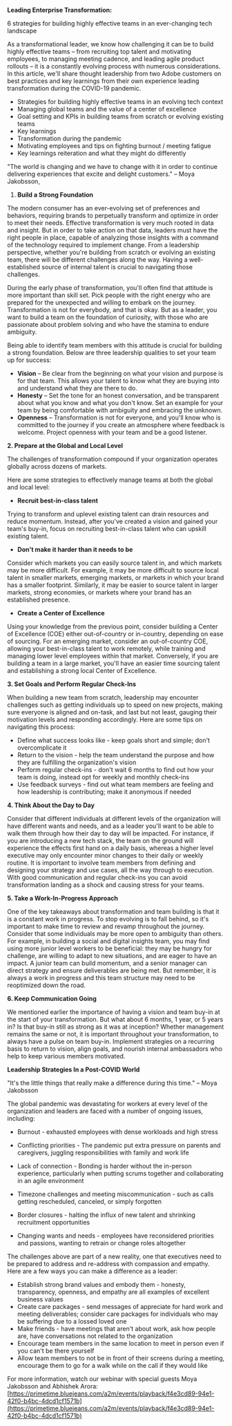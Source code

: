 **Leading Enterprise Transformation:**

6 strategies for building highly effective teams in an ever-changing tech landscape

As a transformational leader, we know how challenging it can be to build highly effective teams – from recruiting top talent and motivating employees, to managing meeting cadence, and leading agile product rollouts – it is a constantly evolving process with numerous considerations. In this article, we&#39;ll share thought leadership from two Adobe customers on best practices and key learnings from their own experience leading transformation during the COVID-19 pandemic.

- Strategies for building highly effective teams in an evolving tech context
- Managing global teams and the value of a center of excellence
- Goal setting and KPIs in building teams from scratch or evolving existing teams
- Key learnings
- Transformation during the pandemic
- Motivating employees and tips on fighting burnout / meeting fatigue
- Key learnings reiteration and what they might do differently

&quot;The world is changing and we have to change with it in order to continue delivering experiences that excite and delight customers.&quot; – Moya Jakobsson,

1. **Build a Strong Foundation**

The modern consumer has an ever-evolving set of preferences and behaviors, requiring brands to perpetually transform and optimize in order to meet their needs. Effective transformation is very much rooted in data and insight. But in order to take action on that data, leaders must have the right people in place, capable of analyzing those insights with a command of the technology required to implement change. From a leadership perspective, whether you&#39;re building from scratch or evolving an existing team, there will be different challenges along the way. Having a well-established source of internal talent is crucial to navigating those challenges.

During the early phase of transformation, you&#39;ll often find that attitude is more important than skill set. Pick people with the right energy who are prepared for the unexpected and willing to embark on the journey. Transformation is not for everybody, and that is okay. But as a leader, you want to build a team on the foundation of curiosity, with those who are passionate about problem solving and who have the stamina to endure ambiguity.

Being able to identify team members with this attitude is crucial for building a strong foundation. Below are three leadership qualities to set your team up for success:

- **Vision** – Be clear from the beginning on what your vision and purpose is for that team. This allows your talent to know what they are buying into and understand what they are there to do.
- **Honesty** – Set the tone for an honest conversation, and be transparent about what you know and what you don&#39;t know. Set an example for your team by being comfortable with ambiguity and embracing the unknown.
- **Openness** – Transformation is not for everyone, and you&#39;ll know who is committed to the journey if you create an atmosphere where feedback is welcome. Project openness with your team and be a good listener.

**2. Prepare at the Global and Local Level**

The challenges of transformation compound if your organization operates globally across dozens of markets.

Here are some strategies to effectively manage teams at both the global and local level:

- **Recruit best-in-class talent**

Trying to transform and uplevel existing talent can drain resources and reduce momentum. Instead, after you&#39;ve created a vision and gained your team&#39;s buy-in, focus on recruiting best-in-class talent who can upskill existing talent.

- **Don&#39;t make it harder than it needs to be**

Consider which markets you can easily source talent in, and which markets may be more difficult. For example, it may be more difficult to source local talent in smaller markets, emerging markets, or markets in which your brand has a smaller footprint. Similarly, it may be easier to source talent in larger markets, strong economies, or markets where your brand has an established presence.

- **Create a Center of Excellence**

Using your knowledge from the previous point, consider building a Center of Excellence (COE) either out-of-country or in-country, depending on ease of sourcing. For an emerging market, consider an out-of-country COE, allowing your best-in-class talent to work remotely, while training and managing lower level employees within that market. Conversely, if you are building a team in a large market, you&#39;ll have an easier time sourcing talent and establishing a strong local Center of Excellence.

**3. Set Goals and Perform Regular Check-Ins**

When building a new team from scratch, leadership may encounter challenges such as getting individuals up to speed on new projects, making sure everyone is aligned and on-task, and last but not least, gauging their motivation levels and responding accordingly. Here are some tips on navigating this process:

- Define what success looks like - keep goals short and simple; don&#39;t overcomplicate it
- Return to the vision - help the team understand the purpose and how they are fulfilling the organization&#39;s vision
- Perform regular check-ins - don&#39;t wait 6 months to find out how your team is doing, instead opt for weekly and monthly check-ins
- Use feedback surveys - find out what team members are feeling and how leadership is contributing; make it anonymous if needed

**4. Think About the Day to Day**

Consider that different individuals at different levels of the organization will have different wants and needs, and as a leader you&#39;ll want to be able to walk them through how their day to day will be impacted. For instance, if you are introducing a new tech stack, the team on the ground will experience the effects first hand on a daily basis, whereas a higher level executive may only encounter minor changes to their daily or weekly routine. It is important to involve team members from defining and designing your strategy and use cases, all the way through to execution. With good communication and regular check-ins you can avoid transformation landing as a shock and causing stress for your teams.

**5. Take a Work-In-Progress Approach**

One of the key takeaways about transformation and team building is that it is a constant work in progress. To stop evolving is to fall behind, so it&#39;s important to make time to review and revamp throughout the journey. Consider that some individuals may be more open to ambiguity than others. For example, in building a social and digital insights team, you may find using more junior level workers to be beneficial: they may be hungry for challenge, are willing to adapt to new situations, and are eager to have an impact. A junior team can build momentum, and a senior manager can direct strategy and ensure deliverables are being met. But remember, it is always a work in progress and this team structure may need to be reoptimized down the road.

**6. Keep Communication Going**

We mentioned earlier the importance of having a vision and team buy-in at the start of your transformation. But what about 6 months, 1 year, or 5 years in? Is that buy-in still as strong as it was at inception? Whether management remains the same or not, it is important throughout your transformation, to always have a pulse on team buy-in. Implement strategies on a recurring basis to return to vision, align goals, and nourish internal ambassadors who help to keep various members motivated.

**Leadership Strategies In a Post-COVID World**

&quot;It&#39;s the little things that really make a difference during this time.&quot; – Moya Jakobsson

The global pandemic was devastating for workers at every level of the organization and leaders are faced with a number of ongoing issues, including:

- Burnout - exhausted employees with dense workloads and high stress
- Conflicting priorities - The pandemic put extra pressure on parents and caregivers, juggling responsibilities with family and work life

- Lack of connection - Bonding is harder without the in-person experience, particularly when putting scrums together and collaborating in an agile environment
- Timezone challenges and meeting miscommunication - such as calls getting rescheduled, canceled, or simply forgotten
- Border closures - halting the influx of new talent and shrinking recruitment opportunities
- Changing wants and needs - employees have reconsidered priorities and passions, wanting to retrain or change roles altogether

The challenges above are part of a new reality, one that executives need to be prepared to address and re-address with compassion and empathy. Here are a few ways you can make a difference as a leader:

- Establish strong brand values and embody them - honesty, transparency, openness, and empathy are all examples of excellent business values
- Create care packages - send messages of appreciate for hard work and meeting deliverables; consider care packages for individuals who may be suffering due to a lossed loved one
- Make friends - have meetings that aren&#39;t about work, ask how people are, have conversations not related to the organization
- Encourage team members in the same location to meet in person even if you can&#39;t be there yourself
- Allow team members to not be in front of their screens during a meeting, encourage them to go for a walk while on the call if they would like

For more information, watch our webinar with special guests Moya Jakobsson and Abhishek Arora: [https://primetime.bluejeans.com/a2m/events/playback/f4e3cd89-94e1-42f0-b4bc-4dcd1cf1571b](https://primetime.bluejeans.com/a2m/events/playback/f4e3cd89-94e1-42f0-b4bc-4dcd1cf1571b)